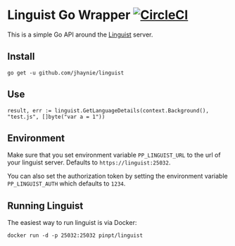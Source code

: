 # Linguist Go Wrapper [![CircleCI](https://circleci.com/gh/jhaynie/linguist.svg?style=svg)](https://circleci.com/gh/jhaynie/linguist)

This is a simple Go API around the [Linguist](https://github.com/pinpt/linguist) server.

## Install

```shell
go get -u github.com/jhaynie/linguist
```

## Use

```golang
result, err := linguist.GetLanguageDetails(context.Background(), "test.js", []byte("var a = 1"))
```

## Environment

Make sure that you set environment variable `PP_LINGUIST_URL` to the url of your linguist server. Defaults to `https://linguist:25032`.

You can also set the authorization token by setting the environment variable `PP_LINGUIST_AUTH` which defaults to `1234`.

## Running Linguist

The easiest way to run linguist is via Docker:

```shell
docker run -d -p 25032:25032 pinpt/linguist
```

